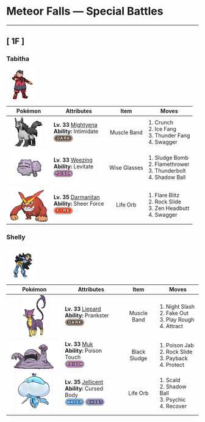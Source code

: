 # Meteor Falls — Special Battles

---

## [ 1F ]

### Tabitha

![Tabitha](../../assets/important_trainers/tabitha.png "Tabitha")

| Pokémon | Attributes | Item | Moves |
|:-------:|------------|:----:|-------|
| ![Mightyena](../../assets/sprites/mightyena/front.gif "Mightyena: Mightyena travel and act as a pack in the wild. The memory of its life in the wild compels the Pokémon to obey only those Trainers that it recognizes to possess superior skill.") | **Lv. 33** [Mightyena](../../pokemon/mightyena.md)<br>**Ability:** Intimidate<br>![dark](../../assets/types/dark.png) | Muscle Band | 1. Crunch<br>2. Ice Fang<br>3. Thunder Fang<br>4. Swagger |
| ![Weezing](../../assets/sprites/weezing/front.gif "Weezing: Weezing alternately shrinks and inflates its twin bodies to mix together toxic gases inside. The more the gases are mixed, the more powerful the toxins become. The Pokémon also becomes more putrid.") | **Lv. 33** [Weezing](../../pokemon/weezing.md)<br>**Ability:** Levitate<br>![poison](../../assets/types/poison.png) | Wise Glasses | 1. Sludge Bomb<br>2. Flamethrower<br>3. Thunderbolt<br>4. Shadow Ball |
| ![Darmanitan](../../assets/sprites/darmanitan-standard/front.gif "Darmanitan: Its internal fire burns at 2,500 degrees Fahrenheit, making enough power that it can destroy a dump truck with one punch.") | **Lv. 35** [Darmanitan](../../pokemon/darmanitan-standard.md)<br>**Ability:** Sheer Force<br>![fire](../../assets/types/fire.png) | Life Orb | 1. Flare Blitz<br>2. Rock Slide<br>3. Zen Headbutt<br>4. Swagger |
### Shelly

![Shelly](../../assets/important_trainers/shelly.png "Shelly")

| Pokémon | Attributes | Item | Moves |
|:-------:|------------|:----:|-------|
| ![Liepard](../../assets/sprites/liepard/front.gif "Liepard: Stealthily, it sneaks up on its target, striking from behind before its victim has a chance to react.") | **Lv. 33** [Liepard](../../pokemon/liepard.md)<br>**Ability:** Prankster<br>![dark](../../assets/types/dark.png) | Muscle Band | 1. Night Slash<br>2. Fake Out<br>3. Play Rough<br>4. Attract |
| ![Muk](../../assets/sprites/muk/front.gif "Muk: This Pokémon’s favorite food is anything that is repugnantly filthy. In dirty towns where people think nothing of throwing away litter on the streets, Muk are certain to gather.") | **Lv. 33** [Muk](../../pokemon/muk.md)<br>**Ability:** Poison Touch<br>![poison](../../assets/types/poison.png) | Black Sludge | 1. Poison Jab<br>2. Rock Slide<br>3. Payback<br>4. Protect |
| ![Jellicent](../../assets/sprites/jellicent/front.gif "Jellicent: The fate of the ships and crew that wander into Jellicent’s habitat: all sunken, all lost, all vanished.") | **Lv. 35** [Jellicent](../../pokemon/jellicent.md)<br>**Ability:** Cursed Body<br>![water](../../assets/types/water.png) ![ghost](../../assets/types/ghost.png) | Life Orb | 1. Scald<br>2. Shadow Ball<br>3. Psychic<br>4. Recover |

